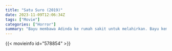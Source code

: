 ```yaml
---
title: "Satu Suro (2019)"
date: 2023-11-09T12:06:34Z
tags: ["Movie"]
categories: ["Horror"]
summary: "Bayu membawa Adinda ke rumah sakit untuk melahirkan. Bayu kembali ke rumah dan ketika kembali ke rumah sakit dia menemukan sebuah bangunan tua yang kosong dan kosong."
---
```


<mux-player stream-type="on-demand"
src="https://kp3d-my.sharepoint.com/personal/ryoo_kp3d_onmicrosoft_com/_layouts/15/download.aspx?share=Ebi7QbuHtNxKh_dBaKRgTRgBAp8-KAVd1Km-cCg-XiP-wQ" prefer-playback="mse" controls>

</mux-player>


{{< movieinfo id="578854" >}}

<script src="https://cdn.jsdelivr.net/npm/@mux/mux-player"></script>

 <script type="application/ld+json ">
{
"@context": "https://schema.org/",
"@type": "VideoObject",
"name": "Satu Suro (2019)",
"contentUrl": "https://stream.mux.com/XrZ1FxLWIAh02YJ8lx6AlQgP8Wndl5M34lX2YrO016R7I.m3u8",
"thumbnailUrl": "https://www.themoviedb.org/t/p/original/6zVPrlmChaPmHVUTpEIHaJWZItW.jpg?width=314&fit_mode=preserve&time=25",
"uploadDate": "2023-11-09T12:06:34Z",
}

</script>